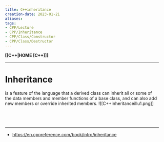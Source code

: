 ```yaml
---
title: C++inheritance
creation-date: 2023-01-21
aliases:
tags:
- CPP/Lecture
- CPP/Inheritance
- CPP/Class/Constructor
- CPP/Class/Destructor
---
```

**[[C++|HOME [C++]]]**

---
# Inheritance
is a feature of the language that a derived class can inherit all or some of the data members and member functions of a base class, and can also add new members or override inherited members. ![[C++inheritanceillu1.png]]



<br>

# 
---
- https://en.cppreference.com/book/intro/inheritance